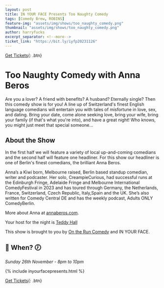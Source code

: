 ```yaml
---
layout: post
title: IN YOUR FACE Presents Too Naughty Comedy
tags: [Comedy Brew, ROBINS]
feature-img: "assets/img/shows/too_naughty_comedy.png"
thumbnail: "assets/img/shows/too_naughty_comedy.png"
author: harryfucks
excerpt_separator: <!--more-->
ticket_link: "https://bit.ly/iyfp20231126"
---
```


[Get Tickets]({{page.ticket_link}}){: .btn}

# Too Naughty Comedy with Anna Beros

Are you a lover? A friend with benefits? A husband? Eternally single? Then this comedy show is for you! A line up of Switzerland's finest English language comedians will entertain you with tales of misfortune in love, sex, and dating. Bring your date, come alone seeking love, bring your wife, bring your family (if that's what you're into), and have a great night! Who knows, you might just meet that special someone…

## About the Show

In the first half we will feature a variety of local up-and-coming comedians and the second half will feature one headliner. For this show our headliner is one of Berlin's finest comedians, the brilliant Anna Beros.

Anna’s a Kiwi born, Melbourne raised, Berlin based standup comedian, writer and podcaster. Her solo, CreampieCurious, had successful runs at the Edinburgh Fringe, Adelaide Fringe and Melbourne International ComedyFestival in 2023 and has toured through Germany, the Netherlands, France, Switzerland, Czech Republic, Italy,Spain and the UK. She’s also written for Comedy Central DE and has the weekly podcast, Adults ONLY ComedyBerlin.

More about Anna at [annaberos.com](https://www.annaberos.com/).

Your host for the night is [Teddy Hall](https://www.instagram.com/teddyhallcomedy/)

This show is brought to you by [On the Run Comedy](https://linktr.ee/ontheruncomedyclub) and IN YOUR FACE.

## 📅 When? 🕖

*Sunday 26th November - 8pm to 10pm*

{% include inyourfacepresents.html %}

[Get Tickets]({{page.ticket_link}}){: .btn}
